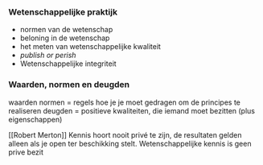 
### Wetenschappelijke praktijk

- normen van de wetenschap
- beloning in de wetenschap
- het meten van wetenschappelijke kwaliteit
- *publish or perish*
- Wetenschappelijke integriteit

### Waarden, normen en deugden
waarden
normen = regels hoe je je moet gedragen om de principes te realiseren
deugden = positieve kwaliteiten, die iemand moet bezitten (plus eigenschappen)


[[Robert Merton]]
Kennis hoort nooit privé te zijn, de resultaten gelden alleen als je open ter beschikking stelt.
Wetenschappelijke kennis is geen prive bezit


